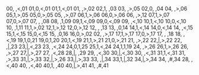 00, ,<,01
01,0,<,01
01,1,<,01
01, ,>,02
02,1, ,03
03, ,>,05
02,0, ,04
04, ,>,06
05,1,>,05
05,0,>,05
05, ,>,07
06,1,>,06
06,0,>,06
06, ,>,12
07,1,>,07
07,0,>,07
07, , ,08
08, ,1,09
09,1,<,09
09,0,<,09
09, ,<,10
10,1,<,10
10,0,<,10
10, ,1,11
11,1,>,02
12,1,>,12
12,0,>,12
12, , ,13
13, ,0,14
14,1,<,14
14,0,<,14
14, ,<,15
15,1,<,15
15,0,<,15
15, ,0,16
16,0,>,02
02, ,>,17
17,1,>,17
17,0,>,17
17, , ,18
18, ,<,19
19,1,0,21
19,0,1,20
20,1,<,19
21,1,>,21
21,0,>,21
21, ,>,22
22,|,>,22
22, ,|,23
23,|,<,23
23, ,<,24
24,0,1,25
25,1,<,24
24,1,1,19
24, ,>,26
26,1,>,26
26, ,>,27
27,|,>,27
27, ,<,28
28,|, ,29
29, ,<,30
30,|,<,30
30, ,<,31
31,1,<,31
31, ,>,33
31,|,>,33
32,|,>,26
33,|,>,33
33, ,|,34
33,1,|,32
34,|,>,34
34, ,#,34
28, ,<,40
40, ,<,40
40,1, ,40
40,|,>,41
41, ,#,41